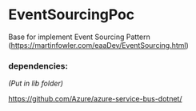 # EventSourcingPoc
Base for implement Event Sourcing Pattern (https://martinfowler.com/eaaDev/EventSourcing.html)

### dependencies:
*(Put in lib folder)*

https://github.com/Azure/azure-service-bus-dotnet/
